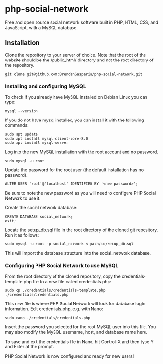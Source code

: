 # php-social-network
Free and open source social network software built in PHP, HTML, CSS, and JavaScript, with a MySQL database.

## Installation
Clone the repository to your server of choice. Note that the root of the website should be the /public_html/ directory and not the root directory of the repository.

    git clone git@github.com:BrendanGasparin/php-social-network.git

### Installing and configuring MySQL
To check if you already have MySQL installed on Debian Linux you can type:

    mysql --version

If you do not have mysql installed, you can install it with the following commands:

    sudo apt update
    sudo apt install mysql-client-core-8.0
    sudo apt install mysql-server

Log into the new MySQL installation with the root account and no password.

    sudo mysql -u root

Update the password for the root user (the default installation has no password).

    ALTER USER 'root'@'localhost' IDENTIFIED BY '<new password>';

Be sure to note the new password as you will need to configure PHP Social Network to use it.

Create the social network database:

    CREATE DATABASE social_network;
    exit;

Locate the setup_db.sql file in the root directory of the cloned git repository. Run it as follows:

    sudo mysql -u root -p social_network < path/to/setup_db.sql

This will import the database structure into the social_network database.

### Configuring PHP Social Network to use MySQL
From the root directory of the cloned repository, copy the credentials-template.php file to a new file called credentials.php:

    sudo cp ./credentials/credentials-template.php ./credentials/credentials.php

This new file is where PHP Social Network will look for database login information. Edit credentials.php, e.g. with Nano:

    sudo nano ./credentials/credentials.php

Insert the password you selected for the root MySQL user into this file. You may also modify the MySQL username, host, and database name here.

To save and exit the credentials file in Nano, hit Control-X and then type Y and Enter at the prompt.

PHP Social Network is now configured and ready for new users!